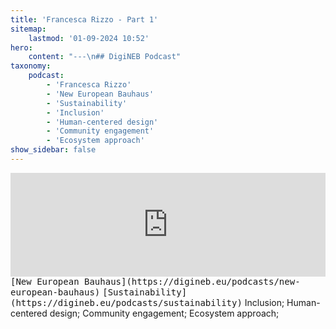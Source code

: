 ```yaml
---
title: 'Francesca Rizzo - Part 1'
sitemap:
    lastmod: '01-09-2024 10:52'
hero:
    content: "---\n## DigiNEB Podcast"
taxonomy:
    podcast:
        - 'Francesca Rizzo'
        - 'New European Bauhaus'
        - 'Sustainability'
        - 'Inclusion'
        - 'Human-centered design'
        - 'Community engagement'
        - 'Ecosystem approach'
show_sidebar: false
---
```


<iframe title="digineb" width="100%" height="166" scrolling="no" frameborder="no" allow="autoplay" src="https://w.soundcloud.com/player/?url=https%3A//api.soundcloud.com/tracks/1908098558&color=%234b4815&auto_play=false&hide_related=false&show_comments=true&show_user=true&show_reposts=false&show_teaser=false"></iframe>
<kbd>[New European Bauhaus](https://digineb.eu/podcasts/new-european-bauhaus)</kbd>
<kbd>[Sustainability](https://digineb.eu/podcasts/sustainability)</kbd>
Inclusion;
Human-centered design;
Community engagement;
Ecosystem approach;